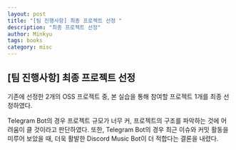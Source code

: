 ```yaml
---
layout: post
title: "[팀 진행사항] 최종 프로젝트 선정 "
description: "최종 프로젝트 선정"
author: Minkyu
tags: books
category: misc
---
```

## [팀 진행사항] 최종 프로젝트 선정 
<p>
기존에 선정한 2개의 OSS 프로젝트 중, 본 실습을 통해 참여할 프로젝트 1개를 최종 선정하였다. 
<p>
</p>
Telegram Bot의 경우 프로젝트 규모가 너무 커, 프로젝트의 구조를 파악하는 것에 어려움이 클 것이라고 판단하였다. 또한, Telegram Bot의 경우 최근 이슈와 커밋 활동을 미루어 보았을 때, 더욱 활발한 Discord Music Bot이 더 적합다는 결론을 내렸다.
</p>
